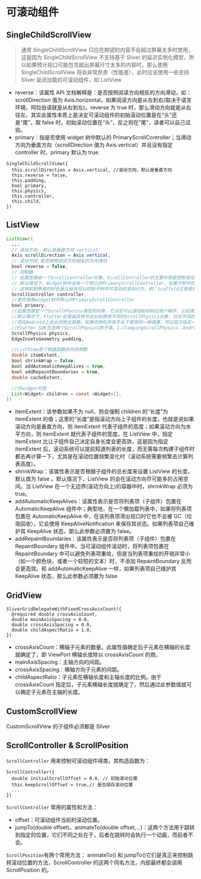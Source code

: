 # 可滚动组件

## SingleChildScrollView

> 通常 SingleChildScrollView 只应在期望的内容不会超过屏幕太多时使用，这是因为 SingleChildScrollView 不支持基于 Sliver 的延迟实例化模型，所以如果预计视口可能包含超出屏幕尺寸太多的内容时，那么使用 SingleChildScrollView 将会非常昂贵（性能差），此时应该使用一些支持 Sliver 延迟加载的可滚动组件，如 ListView

- reverse：该属性 API 文档解释是：是否按照阅读方向相反的方向滑动，如：scrollDirection 值为 Axis.horizontal，如果阅读方向是从左到右(取决于语言环境，阿拉伯语就是从右到左)。reverse 为 true 时，那么滑动方向就是从右往左。其实此属性本质上是决定可滚动组件的初始滚动位置是在“头”还是“尾”，取 false 时，初始滚动位置在“头”，反之则在“尾”，读者可以自己试验。
- primary：指是否使用 widget 树中默认的 PrimaryScrollController；当滑动方向为垂直方向（scrollDirection 值为 Axis.vertical）并且没有指定 controller 时，primary 默认为 true.

```dash
SingleChildScrollView({
  this.scrollDirection = Axis.vertical, //滚动方向，默认是垂直方向
  this.reverse = false,
  this.padding,
  bool primary,
  this.physics,
  this.controller,
  this.child,
})
```

## ListView

```java
ListView({
  ...
  // 滚动方向, 默认是垂直方向 vertical
  Axis scrollDirection = Axis.vertical,
  // 滚动方向,是否按照阅读方向相反的方向滑动
  bool reverse = false,
  // 控制器
  // 此属性接收一个ScrollController对象，ScrollController的主要作用是控制滚动位置和监听滚动事件。
  // 默认情况下，Widget树中会有一个默认的PrimaryScrollController，如果子树中的可滚动组件没有显示的指定controller，并且primary属性值为true时，可滚动组件会使用这个默认的ScrollController。
  // 这种机制带来的好处是父组件可以控制子树中可滚动的滚动行为，例：scaffold正是使用这种机制在iOS中实现了点击导航回到顶部的功能。
  ScrollController controller,
  //是否使用widget树中默认的PrimaryScrollController
  bool primary,
  //此属性接受一个ScrollPhysics类型的对象，它决定可以滚动如何响应用户操作，比如用户滑动完抬起手指后，继续执行动画，或者滑动到边界时，如何显示。
  //默认情况下，Flutter会根据具体平台分别使用不同的ScrollPhysics对象，对应不同的显示效果，如当滑动到边界时，继续拖动的话，在iOS上会出现弹性效果，
  //而在Android上会出现微光效果。如果你想在所有平台下使用同一种效果，可以显示指定一个固定的ScrollPhysics。
  //Flutter SDK包含两个ScrollPhysics的子类。1.ClampingScrollPhysics：Android下微光效果，2.BouncingScrollPhysics：iOS下弹性效果
  ScrollPhysics physics,
  EdgeInsetsGeometry padding,

  //ListView各个构造函数的共同参数
  double itemExtent,
  bool shrinkWrap = false,
  bool addAutomaticKeepAlives = true,
  bool addRepaintBoundaries = true,
  double cacheExtent,

  //子widget列表
  List<Widget> children = const <Widget>[],
})
```

- itemExtent：该参数如果不为 null，则会强制 children 的“长度”为 itemExtent 的值；这里的“长度”是指滚动方向上子组件的长度，也就是说如果滚动方向是垂直方向，则 itemExtent 代表子组件的高度；如果滚动方向为水平方向，则 itemExtent 就代表子组件的宽度。在 ListView 中，指定 itemExtent 比让子组件自己决定自身长度会更高效，这是因为指定 itemExtent 后，滚动系统可以提前知道列表的长度，而无需每次构建子组件时都去再计算一下，尤其是在滚动位置频繁变化时（滚动系统需要频繁去计算列表高度）。
- shrinkWrap：该属性表示是否根据子组件的总长度来设置 ListView 的长度，默认值为 false 。默认情况下，ListView 的会在滚动方向尽可能多的占用空间。当 ListView 在一个无边界(滚动方向上)的容器中时，shrinkWrap 必须为 true。
- addAutomaticKeepAlives：该属性表示是否将列表项（子组件）包裹在 AutomaticKeepAlive 组件中；典型地，在一个懒加载列表中，如果将列表项包裹在 AutomaticKeepAlive 中，在该列表项滑出视口时它也不会被 GC（垃圾回收），它会使用 KeepAliveNotification 来保存其状态。如果列表项自己维护其 KeepAlive 状态，那么此参数必须置为 false。
- addRepaintBoundaries：该属性表示是否将列表项（子组件）包裹在 RepaintBoundary 组件中。当可滚动组件滚动时，将列表项包裹在 RepaintBoundary 中可以避免列表项重绘，但是当列表项重绘的开销非常小（如一个颜色块，或者一个较短的文本）时，不添加 RepaintBoundary 反而会更高效。和 addAutomaticKeepAlive 一样，如果列表项自己维护其 KeepAlive 状态，那么此参数必须置为 false

## GridView

```dash
SliverGridDelegateWithFixedCrossAxisCount({
  @required double crossAxisCount,
  double mainAxisSpacing = 0.0,
  double crossAxisSpacing = 0.0,
  double childAspectRatio = 1.0,
})
```

- crossAxisCount：横轴子元素的数量。此属性值确定后子元素在横轴的长度就确定了，即 ViewPort 横轴长度除以 crossAxisCount 的商。
- mainAxisSpacing：主轴方向的间距。
- crossAxisSpacing：横轴方向子元素的间距。
- childAspectRatio：子元素在横轴长度和主轴长度的比例。由于 crossAxisCount 指定后，子元素横轴长度就确定了，然后通过此参数值就可以确定子元素在主轴的长度。

## CustomScrollView

CustomScrollView 的子组件必须都是 Sliver

## ScrollController & ScrollPosition

`ScrollController` 用来控制可滚动组件得类，其构造函数为：

```dash
ScrollController({
  double initialScrollOffset = 0.0, // 初始滚动位置
  this.keepScrollOffset = true,// 是否保存滚动位置
  ...
})
```

`ScrollController` 常用的属性和方法：

- offset：可滚动组件当前的滚动位置。
- jumpTo(double offset)、animateTo(double offset,...)：这两个方法用于跳转到指定的位置，它们不同之处在于，后者在跳转时会执行一个动画，而前者不会。

`ScrollPosition`有两个常用方法：
animateTo() 和 jumpTo()它们是真正来控制跳转滚动位置的方法，ScrollController 的这两个同名方法，内部最终都会调用 ScrollPosition 的。
